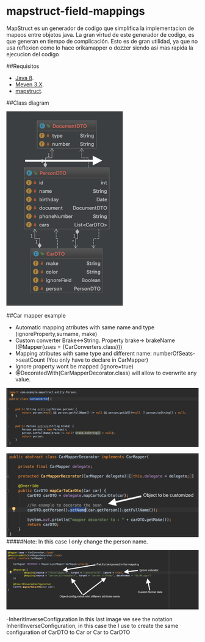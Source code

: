  # mapstruct-field-mappings
 MapStruct es un generador de codigo que simplifica la implementacion de mapeos entre objetos java. 
 La gran virtud de este generador de codigo, es que generan en tiempo de complicación. Esto es de gran utilidad, ya que no usa reflexion como lo hace orikamapper o dozzer siendo asi mas rapida la ejecucion del codigo


 ##Requisitos 
 - [Java 8](http://www.oracle.com/technetwork/java/javase/downloads/jdk8-downloads-3848520.html).
 - [Meven 3.X](http://www.oracle.com/technetwork/java/javase/downloads/jdk8-downloads-3848520.html).
 - [mapstruct](https://plugins.jetbrains.com/plugin/6317-lombok-plugin).

 ##Class diagram

 ![CustomerDtoDefintion](images/DiagramDTO.png?raw=true "Diagram DTO definition")

 
 ##Car mapper example
 
 - Automatic mapping atributes with same name and type (ignoreProperty,surname, make)
 - Custom converter Brake<->String. Property brake-> brakeName (@Mapper(uses = {CarConverters.class}))
 - Mapping atributes with same type and different name: numberOfSeats->seatCount (You only have to declare in CarMapper)
 - Ignore property wont be mapped (ignore=true)
 - @DecoratedWith(CarMapperDecorator.class) will allow to overwrite any value.
 
 ![CustomerDtoDefintion](images/CarConverter.png?raw=true "CarConverter definition")
 
 ![CustomerDtoDefintion](images/CarDecorator.png?raw=true "CarDecorator definition")
 #####Note: In this case I only change the person name.

 
 ![CustomerDtoDefintion](images/CarMapper.png?raw=true "CarMapperDTO definition")
 
-InheritInverseConfiguration In this last image we see the notation InheritInverseConfiguration, in this case the
I use to create the same configuration of CarDTO to Car or Car to CarDTO

